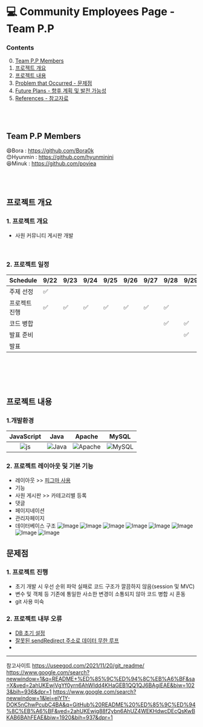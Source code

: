 # :computer: Community Employees Page - Team P.P

### 



### Contents

0. [Team P.P Members](#team-p.p-members)
1. [프로젝트 개요](#프로젝트-개요)
2. [프로젝트 내용](#프로젝트-내용)
3. [Problem that Occurred - 문제점](#problem-that-occurred---문제점)
4. [Future Plans - 향후 계획 및 발전 가능성](#future-plans---향후-계획-및-발전-가능성)
5. [References - 참고자료](#references---참고자료)

<br/><br/>
## Team P.P Members
:smile:Bora : https://github.com/Bora0k<br/>
:blush:Hyunmin : https://github.com/hyunminini<br/>
:laughing:Minuk : https://github.com/poviea

<br/><br/>
## 프로젝트 개요
 ### 1. 프로젝트 개요
  - 사원 커뮤니티 게시판 개발
  
<br/>

 ### 2. 프로젝트 일정
| Schedule | 9/22 | 9/23 | 9/24 | 9/25 | 9/26 | 9/27 | 9/28 |  9/29 |  9/30 |
| ----- | ----- | ----- | ----- | ----- | ----- | ----- | ----- | ----- |  ----- | 
| 주제 선정 | :white_check_mark: |  |  |  |  |  |  |  |
| 프로젝트 진행 | :white_check_mark: | :white_check_mark: | :white_check_mark: | :white_check_mark: | :white_check_mark:  | :white_check_mark:  | :white_check_mark:  |  |
| 코드 병합 |  |  |  |  |  |  | :white_check_mark: | :white_check_mark: |  |
| 발표 준비 |  |  |  |  |  |  | | :white_check_mark: |  |
| 발표 |  |  |  |  |  |  |  |  |  :white_check_mark:  |
<br/><br/>
<br/><br/>



## 프로젝트 내용
 ### 1.개발환경

| JavaScript | Java |  Apache   |  MySQL   |
| :--------: | :--------: | :------: | :-----: |
|   ![js]    |   ![Java]    | ![Apache] | ![MySQL] |

### 2. 프로젝트 레이아웃 및 기본 기능
 [피그마 사용]:https://www.figma.com/file/NSYJHmggBXPuJKYLswrBOM/Java-MiniProject?node-id=0%3A1
 + 레이아웃 >> [피그마 사용]
  + 기능
  + 사원 게시판 >> 카테고리별 등록
  + 댓글
  + 페이지네이션
  + 관리자페이지
 + 데이터베이스 구조
![Image](https://user-images.githubusercontent.com/109777144/192930104-521b9b3d-f18f-40fd-ab72-9533f52e0f70.png)
![Image](https://user-images.githubusercontent.com/109777144/192930840-96ec80cb-fe55-437c-8231-548b646300cf.png)
![Image](https://user-images.githubusercontent.com/109777144/192931015-68fcdc38-da59-4cd0-941a-e5eaf165869f.png)
![Image](https://user-images.githubusercontent.com/109777144/192931338-ceddc402-413c-43fe-b7a1-6fae4574afe5.png)
![Image](https://user-images.githubusercontent.com/109777144/192931257-aa6e2ada-dd1a-4295-bace-da07eaf03b70.png)
![Image](https://user-images.githubusercontent.com/109777144/192931428-b87f40e7-5f49-4913-93e3-98ff7e3e6785.png)
![Image](https://user-images.githubusercontent.com/109777144/192931466-3ccee591-3028-4ba3-aced-a3fcba8e0ef7.png)
![Image](https://user-images.githubusercontent.com/109777144/192942340-3045a025-93c3-4398-a667-98d1dcbe0ac7.png)



## 문제점
 ### 1. 프로젝트 진행
  + 초기 개발 시 우선 순위 파악 실패로 코드 구조가 깔끔하지 않음(session 및 MVC)
  + 변수 및 객체 등 기존에 통일한 사소한 변경이 소통되지 않아 코드 병합 시 혼동
  + git 사용 미숙
 
 ### 2. 프로젝트 내부 오류
 [DB 초기 설정]:https://github.com/hyunminini/CommunityPage/issues/41
 [잘못된 sendRedirect 주소로 데이터 무한 루프]:https://github.com/hyunminini/CommunityPage/issues/39
 
 
 + [DB 초기 설정]
 + [잘못된 sendRedirect 주소로 데이터 무한 루프]
 +

------------------
참고사이트
https://useegod.com/2021/11/20/git_readme/
https://www.google.com/search?newwindow=1&q=README+%ED%85%9C%ED%94%8C%EB%A6%BF&sa=X&ved=2ahUKEwjVgYf0yrn6AhWIdd4KHaGEB1QQ1QJ6BAgiEAE&biw=1023&bih=936&dpr=1
https://www.google.com/search?newwindow=1&lei=elY1Y-DOK5nChwPcubC4BA&q=GitHub%20README%20%ED%85%9C%ED%94%8C%EB%A6%BF&ved=2ahUKEwjg88f2ybn6AhUZ4WEKHdwcDEcQsKwBKAB6BAhFEAE&biw=1920&bih=937&dpr=1



[js]: https://cdn-icons-png.flaticon.com/128/5968/5968292.png
[Java]: https://cdn-icons-png.flaticon.com/128/226/226777.png
[Apache]: https://tomcat.apache.org/res/images/tomcat.png
[MySQL]: https://cdn-icons-png.flaticon.com/128/919/919836.png
